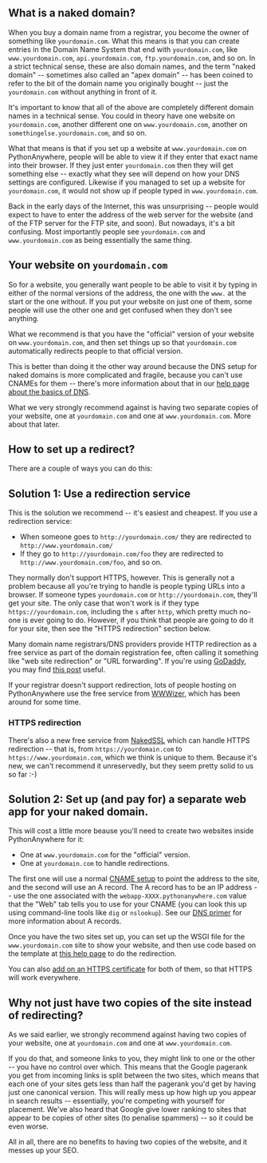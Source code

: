 <!--
.. title: Naked domains
.. slug: NakedDomains
.. date: 2015-05-13 14:35:28 UTC+01:00
.. tags:
.. category:
.. link:
.. description:
.. type: text
-->

## What is a naked domain?

When you buy a domain name from a registrar, you become the owner of something
like `yourdomain.com`.  What this means is that you can create entries in the
Domain Name System that end with `yourdomain.com`, like `www.yourdomain.com`,
`api.yourdomain.com`, `ftp.yourdomain.com`, and so on.  In a strict technical
sense, these are also domain names, and the term "naked domain" -- sometimes
also called an "apex domain" -- has been coined to refer to the bit of the
domain name you originally bought -- just the `yourdomain.com` without anything
in front of it.

It's important to know that all of the above are completely different domain names
in a technical sense.  You could in theory have one website on `yourdomain.com`,
another different one on `www.yourdomain.com`, another on `somethingelse.yourdomain.com`,
and so on.

What that means is that if you set up a website at `www.yourdomain.com` on
PythonAnywhere, people will be able to view it if they enter that exact name
into their browser.  If they just enter `yourdomain.com` then they will get
something else -- exactly what they see will depend on how your DNS settings
are configured.   Likewise if you managed to set up a website for
`yourdomain.com`, it would not show up if people typed in `www.yourdomain.com`.

Back in the early days of the Internet, this was unsurprising -- people would
expect to have to enter the address of the web server for the website (and of
the FTP server for the FTP site, and soon).  But nowadays, it's a bit confusing.
Most importantly people see `yourdomain.com` and `www.yourdomain.com` as being
essentially the same thing.


## Your website on `yourdomain.com`

So for a website, you generally want people to be able to visit it by typing in
either of the normal versions of the address, the one with the `www.` at the
start or the one without.  If you put your website on just one of them, some
people will use the other one and get confused when they don't see anything.

What we recommend is that you have the "official" version of your website on
`www.yourdomain.com`, and then set things up so that `yourdomain.com`
automatically redirects people to that official version.

This is better than doing it the other way around because the DNS setup for
naked domains is more complicated and fragile, because you can't use CNAMEs for
them -- there's more information about that in our
[help page about the basics of DNS](/pages/DNSPrimer).

What we very strongly recommend against is having two separate copies of your
website, one at `yourdomain.com` and one at `www.yourdomain.com`.  More about
that later.


## How to set up a redirect?

There are a couple of ways you can do this:

## Solution 1: Use a redirection service

This is the solution we recommend -- it's easiest and cheapest.  If you use a
redirection service:

* When someone goes to `http://yourdomain.com/` they are redirected to
`http://www.yourdomain.com/`
* If they go to `http://yourdomain.com/foo` they are redirected to
`http://www.yourdomain.com/foo`, and so on.

They normally don't support HTTPS, however.  This is generally not a problem
because all you're trying to handle is people typing URLs into a browser.  If
someone types `yourdomain.com` or `http://yourdomain.com`, they'll get your
site.  The only case that won't work is if they type `https://yourdomain.com`,
including the `s` after `http`, which pretty much no-one is ever going to do.
However, if you think that people are going to do it for your site, then see the
"HTTPS redirection" section below.

Many domain name registrars/DNS providers provide HTTP redirection as a free
service as part of the domain registration fee, often calling it something
like "web site redirection" or "URL forwarding". If you're using
[GoDaddy](//www.godaddy.com/), you may find
[this post](//webmasters.stackexchange.com/questions/9849/how-to-forward-non-www-to-www-using-godaddy-dns-manager)
useful.

If your registrar doesn't support redirection, lots of people hosting on
PythonAnywhere use the free service from
[WWWizer](http://wwwizer.com/naked-domain-redirect), which has been around for
some time.


### HTTPS redirection

There's also a new free service from
[NakedSSL](https://www.nakedssl.com/) which can handle HTTPS redirection -- that
is, from `https://yourdomain.com` to `https://www.yourdomain.com`, which we
think is unique to them.  Because it's new, we can't recommend it unreservedly,
but they seem pretty solid to us so far :-)


## Solution 2: Set up (and pay for) a separate web app for your naked domain.

This will cost a little more beause you'll need to create two websites inside
PythonAnywhere for it:

* One at `www.yourdomain.com` for the "official" version.
* One at `yourdomain.com` to handle redirections.

The first one will use a normal [CNAME setup](/pages/CustomDomains) to point
the address to the site, and the second will use an A record.
The A record has to be an IP address -- use the one associated with the
`webapp-XXXX.pythonanywhere.com` value that the "Web" tab tells you to use for
your CNAME (you can look this up using command-line tools like `dig` or
`nslookup`).  See our [DNS primer](/pages/DNSPrimer) for more information about
A records.

Once you have the two sites set up, you can set up the WSGI file for the
`www.yourdomain.com` site to show your website, and then use code based on the
template at [this help page](/pages/RedirectWebApp) to do the redirection.

You can also
[add on an HTTPS certificate](https://help.pythonanywhere.com/pages/HTTPSSetup)
for both of them, so that HTTPS will work everywhere.


## Why not just have two copies of the site instead of redirecting?

As we said earlier, we strongly recommend against having two copies of your
website, one at `yourdomain.com` and one at `www.yourdomain.com`.

If you do that, and someone links to
you, they might link to one or the other -- you have no control over which.
This means that the Google pagerank you get from incoming links is split between
the two sites, which means that each one of your sites gets less than half the
pagerank you'd get by having just one canonical version. This will really mess
up how high up you appear in search results -- essentially, you're competing
with yourself for placement. We've also heard that Google give lower ranking to
sites that appear to be copies of other sites (to penalise spammers) -- so it
could be even worse.

All in all, there are no benefits to having two copies of the website, and it
messes up your SEO.
